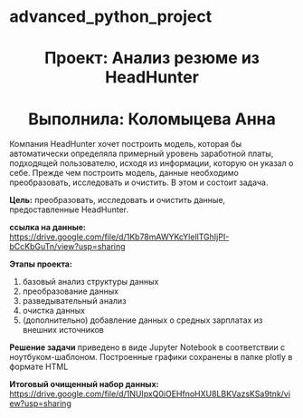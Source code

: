 # advanced_python_project

# <center> Проект: Анализ резюме из HeadHunter
# <center> Выполнила: Коломыцева Анна

Компания HeadHunter хочет построить модель, которая бы автоматически определяла примерный уровень заработной платы, подходящей пользователю, исходя из информации, которую он указал о себе. Прежде чем построить модель, данные необходимо преобразовать, исследовать и очистить. В этом и состоит задача.

**Цель:** преобразовать, исследовать и очистить данные, предоставленные HeadHunter.

**ссылка на данные:** https://drive.google.com/file/d/1Kb78mAWYKcYlellTGhIjPI-bCcKbGuTn/view?usp=sharing

**Этапы проекта:**
1. базовый анализ структуры данных
2. преобразование данных
3. разведывательный анализ
4. очистка данных
5. (дополнительно) добавление данных о средных зарплатах из внешних источников

**Решение задачи** приведено в виде Jupyter Notebook в соответствии с ноутбуком-шаблоном. 
Построенные графики сохранены в папке plotly в формате HTML 

**Итоговый очищенный набор данных:** https://drive.google.com/file/d/1NUIpxQ0iOEHfnoHXU8LBKVazsKSa9tnk/view?usp=sharing
